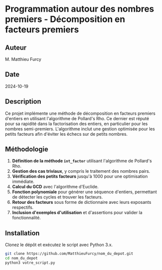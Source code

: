 # Programmation autour des nombres premiers - Décomposition en facteurs premiers

## Auteur
M. Matthieu Furcy

## Date
2024-10-19

## Description
Ce projet implémente une méthode de décomposition en facteurs premiers d'entiers en utilisant l'algorithme de Pollard's Rho. Ce dernier est réputé pour sa rapidité dans la factorisation des entiers, en particulier pour les nombres semi-premiers. L'algorithme inclut une gestion optimisée pour les petits facteurs afin d'éviter les échecs sur de petits nombres.

## Méthodologie
1. **Définition de la méthode `int_factor`** utilisant l'algorithme de Pollard's Rho.
2. **Gestion des cas triviaux**, y compris le traitement des nombres pairs.
3. **Vérification des petits facteurs** jusqu'à 1000 pour une optimisation immédiate.
4. **Calcul du GCD** avec l'algorithme d'Euclide.
5. **Fonction polynomiale** pour générer une séquence d'entiers, permettant de détecter les cycles et trouver les facteurs.
6. **Retour des facteurs** sous forme de dictionnaire avec leurs exposants respectifs.
7. **Inclusion d'exemples d'utilisation** et d'assertions pour valider la fonctionnalité.

## Installation
Clonez le dépôt et exécutez le script avec Python 3.x.

```bash
git clone https://github.com/MatthieuFurcy/nom_du_depot.git
cd nom_du_depot
python3 votre_script.py
